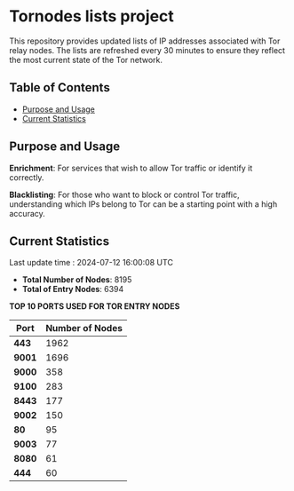 # Tornodes lists project

This repository provides updated lists of IP addresses associated with Tor relay nodes. The lists are refreshed every 30 minutes to ensure they reflect the most current state of the Tor network.

## Table of Contents

- [Purpose and Usage](#purpose-and-usage)
- [Current Statistics](#current-statistics)


## Purpose and Usage

**Enrichment**: For services that wish to allow Tor traffic or identify it correctly.

**Blacklisting**: For those who want to block or control Tor traffic, understanding which IPs belong to Tor can be a starting point with a high accuracy.

## Current Statistics

Last update time : 2024-07-12 16:00:08 UTC

- **Total Number of Nodes**: 8195
- **Total of Entry Nodes**: 6394

**TOP 10 PORTS USED FOR TOR ENTRY NODES**

| **Port** | **Number of Nodes** |
|------|-----------------|
| **443**   | 1962  |
| **9001**   | 1696  |
| **9000**   | 358  |
| **9100**   | 283  |
| **8443**   | 177  |
| **9002**   | 150  |
| **80**   | 95  |
| **9003**   | 77  |
| **8080**   | 61  |
| **444**   | 60  |


